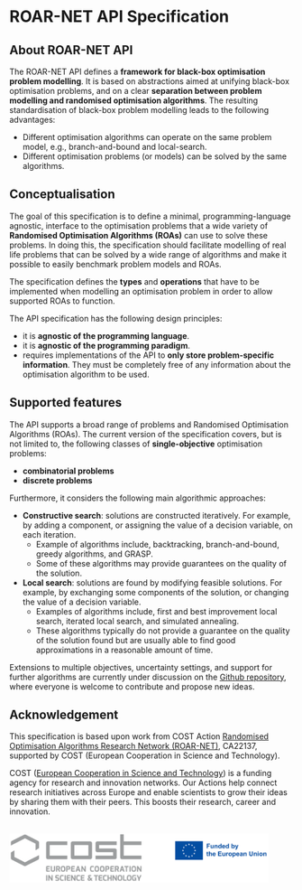 <!--
SPDX-FileCopyrightText: © 2025 Authors of the ROAR-NET API Specification <https://github.com/roar-net/roar-net-api-spec/blob/main/AUTHORS>

SPDX-License-Identifier: CC-BY-4.0
-->

# ROAR-NET API Specification

## About ROAR-NET API

The ROAR-NET API defines a **framework for black-box optimisation
problem modelling**. It is based on abstractions aimed at unifying
black-box optimisation problems, and on a clear **separation between
problem modelling and randomised optimisation algorithms**. The
resulting standardisation of black-box problem modelling leads to the
following advantages:

- Different optimisation algorithms can operate on the same problem
  model, e.g., branch-and-bound and local-search.
- Different optimisation problems (or models) can be solved by the same
  algorithms.

## Conceptualisation

The goal of this specification is to define a minimal,
programming-language agnostic, interface to the optimisation problems
that a wide variety of **Randomised Optimisation Algorithms (ROAs)** can
use to solve these problems. In doing this, the specification should
facilitate modelling of real life problems that can be solved by a wide
range of algorithms and make it possible to easily benchmark problem
models and ROAs.

The specification defines the **types** and **operations** that have to
be implemented when modelling an optimisation problem in order to allow
supported ROAs to function.

The API specification has the following design principles:

- it is **agnostic of the programming language**.
- it is **agnostic of the programming paradigm**.
- requires implementations of the API to **only store problem-specific
  information**. They must be completely free of any information about
  the optimisation algorithm to be used.

## Supported features

The API supports a broad range of problems and Randomised Optimisation
Algorithms (ROAs).  The current version of the specification covers, but
is not limited to, the following classes of **single-objective**
optimisation problems:

- **combinatorial problems**
- **discrete problems**

Furthermore, it considers the following main algorithmic approaches:

- **Constructive search**: solutions are constructed iteratively. For
  example, by adding a component, or assigning the value of a decision
  variable, on each iteration.
  - Example of algorithms include, backtracking, branch-and-bound,
    greedy algorithms, and GRASP.
  - Some of these algorithms may provide guarantees on the quality of
    the solution.
- **Local search**: solutions are found by modifying feasible
  solutions. For example, by exchanging some components of the solution,
  or changing the value of a decision variable.
  - Examples of algorithms include, first and best improvement local
    search, iterated local search, and simulated annealing.
  - These algorithms typically do not provide a guarantee on the quality
    of the solution found but are usually able to find good
    approximations in a reasonable amount of time.

Extensions to multiple objectives, uncertainty settings, and support for
further algorithms are currently under discussion on the [Github
repository](https://github.com/roar-net/roar-net-api-spec),
where everyone is welcome to contribute and propose new ideas.

## Acknowledgement

This specification is based upon work from COST Action [Randomised
Optimisation Algorithms Research Network
(ROAR-NET)](https://www.roar-net.eu/), CA22137, supported by COST
(European Cooperation in Science and Technology).

COST ([European Cooperation in Science and
Technology](https://www.cost.eu)) is a funding agency for research and
innovation networks. Our Actions help connect research initiatives
across Europe and enable scientists to grow their ideas by sharing them
with their peers. This boosts their research, career and innovation.

<br/>
<img
  src="https://raw.githubusercontent.com/roar-net/.github/refs/heads/main/images/costeu.png"
  alt="COST and European Union Logos"
  width=460px
/>
